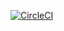 [![CircleCI](https://dl.circleci.com/status-badge/img/gh/ansible-roles-mamono210/redmine_plugins/tree/main.svg?style=svg)](https://dl.circleci.com/status-badge/redirect/gh/ansible-roles-mamono210/redmine_plugins/tree/main)
